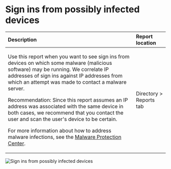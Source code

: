 <properties
	pageTitle="Sign ins from possibly infected devices"
	description="A report that includes sign in attempts that have been executed from devices on which some malware (malicious software) may be running."
	services="active-directory"
	documentationCenter=""
	authors="SSalahAhmed"
	manager="gchander"
	editor=""/>

<tags
	ms.service="active-directory"
	ms.date="08/17/2015"
	wacn.date=""/>


# Sign ins from possibly infected devices

| Description        | Report location |
| :-------------     | :-------        |
| <p>Use this report when you want to see sign ins from devices on which some malware (malicious software) may be running. We correlate IP addresses of sign ins against IP addresses from which an attempt was made to contact a malware server.</p><p>Recommendation: Since this report assumes an IP address was associated with the same device in both cases, we recommend that you contact the user and scan the user's device to be certain.</p><p>For more information about how to address malware infections, see the [Malware Protection Center](http://go.microsoft.com/fwlink/?linkid=335773). </p> | Directory > Reports tab |

![Sign ins from possibly infected devices](./media/active-directory-reporting-sign-ins-from-possibly-infected-devices/signInsFromPossiblyInfectedDevices.PNG)
